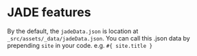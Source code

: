 # JADE features

By the default, the `jadeData.json` is location at `_src/assets/_data/jadeData.json`. You can call this .json data by prepending `site` in your code. e.g. `#{ site.title }`
